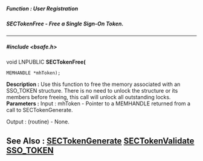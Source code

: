 ##### Function : User Registration
##### SECTokenFree - Free a Single Sign-On Token.
---
##### #include <bsafe.h>
void LNPUBLIC **SECTokenFree(**

	MEMHANDLE *mhToken);
**Description :**
Use this function to free the memory associated with an SSO_TOKEN structure. 
There is no need to unlock the structure or its members before freeing, this 
call will unlock all outstanding locks.
**Parameters :**
Input :
mhToken  -  Pointer to a MEMHANDLE returned from a call to SECTokenGenerate.

Output :
(routine)  -  None.


**See Also :**
[SECTokenGenerate](D:/md_files/SECTokenGenerate.md)
[SECTokenValidate](D:/md_files/SECTokenValidate.md)
[SSO_TOKEN](D:/md_files/SSO_TOKEN.md)
---
